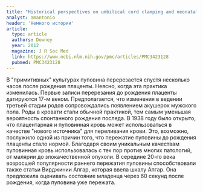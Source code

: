 ```yaml
---
title: "Historical perspectives on umbilical cord clamping and neonatal transition"
analyst: amantonio
header: 'Немного истории'
article:
  type: article
  authors: Downey
  year: 2012
  magazine: J R Soc Med
  link: https://www.ncbi.nlm.nih.gov/pmc/articles/PMC3423128
  pubmed: PMC3423128
---
```


В "примитивных" культурах пуповина перерезается спустя несколько часов после рождения плаценты. Неясно, когда эта практика изменилась. Первые записи перерезания до рождения плаценты датируются 17-м веком. Предполагается, что изменения в ведении третьей стадии родов сопровождались появлением акушерок мужского пола. Роды в кровати стали обычной практикой, тем самым уменьшая вероятность спонтанного рождения последа.
В 1938 году было открыто, что плацентарная и пуповинная кровь может использоваться в качестве "нового источника" для переливания крови. Это, возможно, послужило одной из причин того, что пережатие пуповины до рождения плаценты стало нормой. Благодаря своим уникальным качествам пуповинная кровь использовалась с тех пор против многих патологий, от малярии до злокачественной опухоли.
В середине 20-го века возросшей популярности раннего пережатия пуповины способствовали также статьи Вирджинии Апгар, которая ввела шкалу Апгар. Она предложила оценивать состояние младенца через 60 секунд после рождения, когда пуповина уже пережата.
